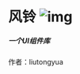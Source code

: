 # 风铃 ![img](file:///C:\Users\ADMINI~1\AppData\Local\Temp\SGPicFaceTpBq\193200\38D688F3.png)  

##### 	一个UI组件库

作者：liutongyua